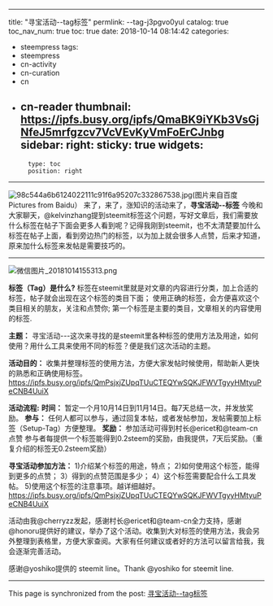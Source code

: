 
---
title: "寻宝活动--tag标签"
permlink: --tag-j3pgvo0yul
catalog: true
toc_nav_num: true
toc: true
date: 2018-10-14 08:14:42
categories:
- steempress
tags:
- steempress
- cn-activity
- cn-curation
- cn
- cn-reader
thumbnail: https://ipfs.busy.org/ipfs/QmaBK9iYKb3VsGjNfeJ5mrfgzcv7VcVEvKyVmFoErCJnbg
sidebar:
    right:
        sticky: true
widgets:
    -
        type: toc
        position: right
---


![98c544a6b6124022111c91f6a95207c332867538.jpg](https://ipfs.busy.org/ipfs/QmaBK9iYKb3VsGjNfeJ5mrfgzcv7VcVEvKyVmFoErCJnbg)(图片来自百度Pictures from Baidu）
来了，来了，涨知识的活动来了，<strong>寻宝活动--标签</strong>
今晚和大家聊天，@kelvinzhang提到steemit标签这个问题，写好文章后，我们需要放什么标签在帖子下面会更多人看到呢？记得我刚到steemit，也不太清楚要加什么标签在帖子上面，看到旁边热门的标签，以为加上就会很多人点赞，后来才知道，原来加什么标签来发帖是需要技巧的。

<hr />

<div class="pull-right">

![微信图片_20181014155313.png](https://ipfs.busy.org/ipfs/QmeeCByhG47w1TNbuyAxs4seerVFE5RezizzRUMqT3i8Cx)

</div>
<strong>标签（Tag）是什么?</strong>
标签在steemit里就是对文章的内容进行分类，加上合适的标签，帖子就会出现在这个标签的类目下面；
使用正确的标签，会方便喜欢这个类目相关的朋友，关注和点赞你;
第一个标签是主要的类目，文章相关的内容使用的标签.

<strong>主题：</strong>
寻宝活动---这次来寻找的是steemit里各种标签的使用方法及用途，如何使用？用什么工具来使用不同的标签？便是我们这次活动的主题。

<strong>活动目的：</strong>
收集并整理标签的使用方法，方便大家发帖时候使用，帮助新人更快的熟悉和正确使用标签。
https://ipfs.busy.org/ipfs/QmPsjxjZUpqTUuCTEQYwSQKJFWVTgyyHMtyuPeCNB4UuiX

<strong>活动流程:</strong>
<strong>时间：</strong>
暂定一个月10月14日到11月14日。每7天总结一次，并发放奖励。
<strong>参与：</strong>
任何人都可以参与，通过回复本帖，或者发帖参加，发帖需要加上标签（Setup-Tag）方便整理。
<strong>奖励：</strong>
参加活动可得到村长@ericet和@team-cn点赞
参与者每提供一个标签能得到0.2steem的奖励，由我提供，7天后奖励。（重复介绍的标签无0.2steem奖励）

<strong>寻宝活动参加方法：</strong>
1)介绍某个标签的用途，特点；
2)如何使用这个标签，能得到更多的点赞；
3）得到的点赞范围是多少；
4）这个标签需要配合什么工具发帖。
5)使用这个标签的注意事项。越详细越好。
https://ipfs.busy.org/ipfs/QmPsjxjZUpqTUuCTEQYwSQKJFWVTgyyHMtyuPeCNB4UuiX

活动由我@cherryzz发起，感谢村长@ericet和@team-cn全力支持，感谢@honoru提供好的建议，举办了这个活动。收集到大对标签的使用方法，我会另外整理到表格里，方便大家查阅。大家有任何建议或者好的方法可以留言给我，我会逐渐完善活动。

感谢@yoshiko提供的 steemit line。Thank @yoshiko for steemit line.

- - -

This page is synchronized from the post: [寻宝活动--tag标签](https://steemit.com/@cherryzz/--tag-j3pgvo0yul)
